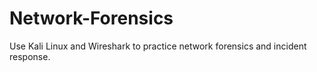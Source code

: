 # Network-Forensics
Use Kali Linux and Wireshark to practice network forensics and incident response.
